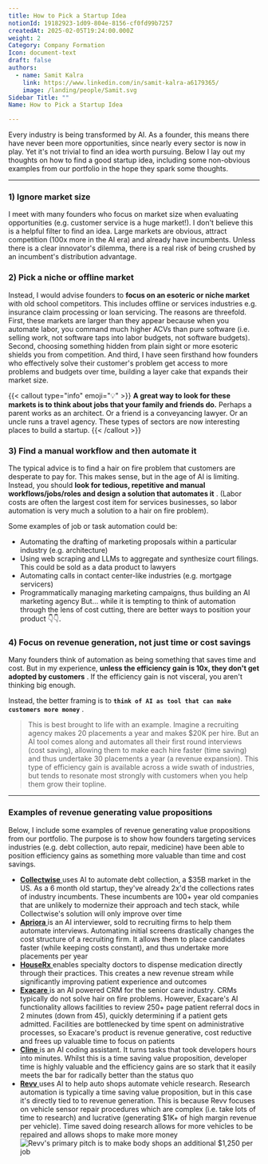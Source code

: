 ```yaml
---
title: How to Pick a Startup Idea
notionId: 19182923-1d09-804e-8156-cf0fd99b7257
createdAt: 2025-02-05T19:24:00.000Z
weight: 2
Category: Company Formation
Icon: document-text
draft: false
authors:
  - name: Samit Kalra
    link: https://www.linkedin.com/in/samit-kalra-a6179365/
    image: /landing/people/Samit.svg
Sidebar Title: ""
Name: How to Pick a Startup Idea

---
```




Every industry is being transformed by AI. As a founder, this means there have never been more opportunities, since nearly every sector is now in play. Yet it's not trivial to find an idea worth pursuing. Below I lay out my thoughts on how to find a good startup idea, including some non-obvious examples from our portfolio in the hope they spark some thoughts.

---


### 1) Ignore market size


I meet with many founders who focus on market size when evaluating opportunities (e.g. customer service is a huge market!). I don't believe this is a helpful filter to find an idea. Large markets are obvious, attract competition (100x more in the AI era) and already have incumbents. Unless there is a clear innovator's dilemma, there is a real risk of being crushed by an incumbent's distribution advantage.

###  **2) Pick a niche or offline market** 


Instead, I would advise founders to  **focus on an esoteric or niche market**  with old school competitors. This includes offline or services industries e.g. insurance claim processing or loan servicing. The reasons are threefold. First, these markets are larger than they appear because when you automate labor, you command much higher ACVs than pure software (i.e. selling work, not software taps into labor budgets, not software budgets). Second, choosing something hidden from plain sight or more esoteric shields you from competition. And third, I have seen firsthand how founders who effectively solve their customer's problem get access to more problems and budgets over time, building a layer cake that expands their market size.

{{< callout type="info" emoji="💡" >}}
 **A great way to look for these markets is to think about jobs that your family and friends do.**  Perhaps a parent works as an architect. Or a friend is a conveyancing lawyer. Or an uncle runs a travel agency. These types of sectors are now interesting places to build a startup.
{{< /callout >}}


###  **3) Find a manual workflow and then automate it** 


The typical advice is to find a hair on fire problem that customers are desperate to pay for. This makes sense, but in the age of AI is limiting. Instead, you should  **look for tedious, repetitive and manual workflows/jobs/roles and design a solution that automates it** . (Labor costs are often the largest cost item for services businesses, so labor automation is very much a solution to a hair on fire problem). 

Some examples of job or task automation could be: 

- Automating the drafting of marketing proposals within a particular industry (e.g. architecture)
- Using web scraping and LLMs to aggregate and synthesize court filings. This could be sold as a data product to lawyers
- Automating calls in contact center-like industries (e.g. mortgage servicers)
- Programmatically managing marketing campaigns, thus building an AI marketing agency
But… while it is tempting to think of automation through the lens of cost cutting, there are better ways to position your product 👇👇.

###  **4) Focus on revenue generation, not just time or cost savings** 


Many founders think of automation as being something that saves time and cost. But in my experience,  **unless the efficiency gain is 10x, they don't get adopted by customers** . If the efficiency gain is not visceral, you aren't thinking big enough.

Instead, the better framing is to  **`think of AI as tool that can make customers more money`** .

> This is best brought to life with an example. Imagine a recruiting agency makes 20 placements a year and makes $20K per hire. But an AI tool comes along and automates all their first round interviews (cost saving), allowing them to make each hire faster (time saving) and thus undertake 30 placements a year (a revenue expansion). This type of efficiency gain is available across a wide swath of industries, but tends to resonate most strongly with customers when you help them grow their topline. 


---


###  **Examples of revenue generating value propositions** 


Below, I include some examples of revenue generating value propositions from our portfolio. The purpose is to show how founders targeting services industries (e.g. debt collection, auto repair, medicine) have been able to position efficiency gains as something more valuable than time and cost savings.

- [ **Collectwise** ](https://collectwise.com/) uses AI to automate debt collection, a $35B market in the US. As a 6 month old startup, they've already 2x'd the collections rates of industry incumbents. These incumbents are 100+ year old companies that are unlikely to modernize their approach and tech stack, while Collectwise's solution will only improve over time
- [ **Apriora** ](https://www.apriora.ai/) is an AI interviewer, sold to recruiting firms to help them automate interviews. Automating initial screens drastically changes the cost structure of a recruiting firm. It allows them to place candidates faster (while keeping costs constant), and thus undertake more placements per year
- [ **HouseRx** ](https://houserx.com/) enables specialty doctors to dispense medication directly through their practices. This creates a new revenue stream while significantly improving patient experience and outcomes
- [ **Exacare** ](https://www.exacare.com/) is an AI powered CRM for the senior care industry. CRMs typically do not solve hair on fire problems. However, Exacare's AI functionality allows facilities to review 250+ page patient referral docs in 2 minutes (down from 45), quickly determining if a patient gets admitted. Facilities are bottlenecked by time spent on administrative processes, so Exacare's product is revenue generative, cost reductive and frees up valuable time to focus on patients
- [ **Cline** ](https://cline.bot/) is an AI coding assistant. It turns tasks that took developers hours into minutes. Whilst this is a time saving value proposition, developer time is highly valuable and the efficiency gains are so stark that it easily meets the bar for radically better than the status quo
- [ **Revv** ](https://www.revvhq.com/) uses AI to help auto shops automate vehicle research. Research automation is typically a time saving value proposition, but in this case it's directly tied to to revenue generation. This is because Revv focuses on vehicle sensor repair procedures which are complex (i.e. take lots of time to research) and lucrative (generating $1K+ of high margin revenue per vehicle). Time saved doing research allows for more vehicles to be repaired and allows shops to make more money
![Revv's primary pitch is to make body shops an additional $1,250 per job](https://prod-files-secure.s3.us-west-2.amazonaws.com/52e751b5-230f-4649-8c4e-0224e58da4f9/370e296b-f1ec-4862-970d-c6e37079c7a0/Screen_Shot_2025-02-02_at_1.08.01_PM.png?X-Amz-Algorithm=AWS4-HMAC-SHA256&X-Amz-Content-Sha256=UNSIGNED-PAYLOAD&X-Amz-Credential=ASIAZI2LB466RB7RLKVZ%2F20251004%2Fus-west-2%2Fs3%2Faws4_request&X-Amz-Date=20251004T172035Z&X-Amz-Expires=3600&X-Amz-Security-Token=IQoJb3JpZ2luX2VjEMj%2F%2F%2F%2F%2F%2F%2F%2F%2F%2FwEaCXVzLXdlc3QtMiJGMEQCIFxnCx%2Fzyk34SlMU636NsTr%2FtwsCNyINKeZLejtNi83bAiBCyTTzV1hExl29KdAOgvKUjaEsh36RqVGf4g0ZDNAAQyr%2FAwhhEAAaDDYzNzQyMzE4MzgwNSIMC6sp6lydDxaiF66mKtwDlLUZtHBJg9TQFu3FkP0LE8OHYT5IjAA6xdLxf%2FmchVRCqd3riKVUPF35vGHc2eE47ne5jrfb4sDa6Fxjs8gSs4V6yjAuMJhPSpfE5UxhZLnE56702Z70SkRFaZFyuFkXdopWrTMy8JLK9UVDNdkOKKuHT%2ByhNBLLUuK2R6ey5%2B7%2FkPPx5B%2FRMIKkjQYLH6oO8DNWAKQEdvO76zCjMcszXg%2BIuCoP4oFE%2FY8A5QMi4Ko0g2Rp%2BtXZ8uTqZl6d5rfoFiuCE9wtk6y7zeNbtu5tpb07W50KOXHhGjAMJgAyCBOWujDdr4ZTGIstWM0JWUX3AlJXLTOCVrqNMcoHlQfuOOMdIoxUoKvrvGJCqNBbrGyWbSGygNXOqB3tVuPAYC9yhTokk2lz0271g%2Bg6sAj1kZft8vyoXuUpAr91HjktSWZI0Q1tWNQUSSD0NAOTbcX1DuzS35wAmH%2F92j2v5e9fM%2FYBSwoG2a2kJwdpuoscZtE%2BDQARn8wzPdJX6NzxEOH%2FttB83MIF%2FGxPpRG%2FtaDSJE1Z2%2FAQ8PLWsQZ8FA%2BktiH74VvG%2BnM593zHt4f3T0w3puvJNs9ODtIzomWn7pxRVc8WO0aZ54G9wiqvmScyQG5XHNZxQQrl9xZjI10wp4%2BFxwY6pgE5MJ659ijoaS0vKv2grQHKJ8jrLYabzWE5quJDARIVyIDKubKI2SYEAkOvbXg7LRTsFSwlwn7DZY3OCGBDfTOkYG0Xfze7XH03Gh1u9vzmeaBggj4l8Ix9ZLRaZq3SQbj%2FuunmVDA%2F06PNDJaKb3Nb4QEbYUV7fHGXn%2FofPjsqcbNpBkMibIB%2B6A36qB1w7uSjhGVeS162mT3%2FlRPUrRziI9q37lPo&X-Amz-Signature=eb00bf4017bcacbc76b6b55b7183be83f1ce4b6d1948407e8635889dc7766794&X-Amz-SignedHeaders=host&x-amz-checksum-mode=ENABLED&x-id=GetObject)

